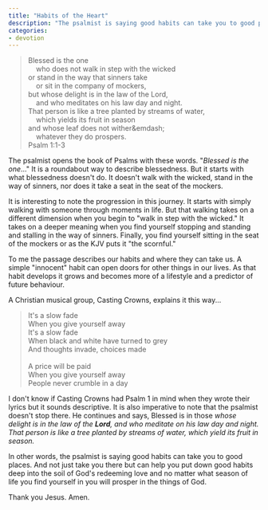 ```yaml
---
title: "Habits of the Heart"
description: "The psalmist is saying good habits can take you to good places. And not just take you there but can help you put down good habits deep into the soil of God's redeeming love and no matter what season of life you find yourself in you will prosper in the things of God."
categories:
- devotion
---
```


<blockquote>
Blessed is the one<br />
    who does not walk in step with the wicked<br />
or stand in the way that sinners take<br />
    or sit in the company of mockers,<br />
but whose delight is in the law of the Lord,<br />
    and who meditates on his law day and night.<br />
That person is like a tree planted by streams of water,<br />
    which yields its fruit in season<br />
and whose leaf does not wither&emdash;<br />
    whatever they do prospers.<br />
Psalm 1:1-3
</blockquote>

The psalmist opens the book of Psalms with these words. "*Blessed is the one*..." It is a roundabout way to describe blessedness. But it starts with what blessedness doesn't do. It doesn't walk with the wicked, stand in the way of sinners, nor does it take a seat in the seat of the mockers.

It is interesting to note the progression in this journey. It starts with simply walking with someone through moments in life. But that walking takes on a different dimension when you begin to "walk in step with the wicked." It takes on a deeper meaning when you find yourself stopping and standing and stalling in the way of sinners. Finally, you find yourself sitting in the seat of the mockers or as the KJV puts it "the scornful."

To me the passage describes our habits and where they can take us. A simple "innocent" habit can open doors for other things in our lives. As that habit develops it grows and becomes more of a lifestyle and a predictor of future behaviour.

A Christian musical group, Casting Crowns, explains it this way...
<blockquote>
It's a slow fade<br />
When you give yourself away<br />
It's a slow fade<br />
When black and white have turned to grey<br />
And thoughts invade, choices made<br />
<br />
A price will be paid<br />
When you give yourself away<br />
People never crumble in a day
</blockquote>

I don't know if Casting Crowns had Psalm 1 in mind when they wrote their lyrics but it sounds descriptive. It is also imperative to note that the psalmist doesn't stop there. He continues and says, Blessed is in those *whose delight is in the law of the **Lord**, and who meditate on his law day and night. That person is like a tree planted by streams of water, which yield its fruit in season.*

In other words, the psalmist is saying good habits can take you to good places. And not just take you there but can help you put down good habits deep into the soil of God's redeeming love and no matter what season of life you find yourself in you will prosper in the things of God.

Thank you Jesus. Amen.
